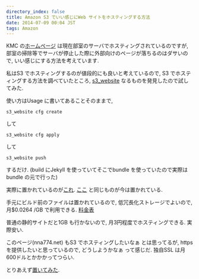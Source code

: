 ```yaml
---
directory_index: false
title: Amazon S3 でいい感じにWeb サイトをホスティングする方法
date: 2014-07-09 00:04 JST
tags: Amazon
---
```


KMC の[ホームページ](https://www.kmc.gr.jp/) は現在部室のサーバでホスティングされているのですが, 
部室の掃除等でサーバが停止した際に外部向けのページが落ちるのはダサいので, 
いい感じにする方法を考えています.

私はS3 でホスティングするのが値段的にも良いと考えているので, S3 でホスティングする方法を調べていたところ, 
[s3_website](https://github.com/laurilehmijoki/s3_website) なるものを発見したので試してみた.

使い方はUsage に書いてあることそのままで,
<pre><code>s3_website cfg create</code></pre>
して
<pre><code>s3_website cfg apply</code></pre>
して
<pre><code>s3_website push</code></pre>
するだけ. (build にJekyll を使っていてそこでbundle を使っていたので実際はbundle の元で行った)

実際に置かれているのが[これ](https://www.kmc.gr.jp.s3-website-ap-northeast-1.amazonaws.com/). [ここ](https://www.kmc.gr.jp/) と同じものが今は置かれている.

手元にビルド前のファイルは置かれているので, 低冗長化ストレージでよいので, 月$0.0264 /GB で利用できる. [料金表](http://aws.amazon.com/jp/s3/pricing/)

普通の静的サイトだと1GB も行かないので, 月3円程度でホスティングできる. 実際安い.

このページ(nna774.net) もS3 でホスティングしたいなぁ とは思ってるが, https を提供したいと思っているので, どうしようかなぁ って感じだ. 独自SSL は月600ドルとかかかってつらい.

とりあえず[置いてみた](http://nna774.net.s3-website-ap-northeast-1.amazonaws.com/).
